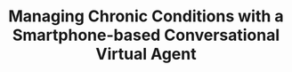 ---
name: "Managing Chronic Conditions With A Smartphone Based"
title: "Managing Chronic Conditions with a Smartphone-based Conversational Virtual Agent"
project: null
event: "International Conference on Intelligent Virtual Agents (IVA)"
authors:
- name: "Bickmore, T."
- name: "Kimani, E."
- name: "Trinh, H."
- name: "Pusateri, A."
- name: "Paasche-Orlow, M."
- name: "Magnani, J."
year: 2018
resources: null
external_url: null
draft: false
---